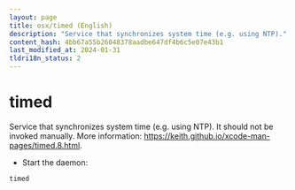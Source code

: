 ```yaml
---
layout: page
title: osx/timed (English)
description: "Service that synchronizes system time (e.g. using NTP)."
content_hash: 4bb67a55b26048378aadbe647df4b6c5e07e43b1
last_modified_at: 2024-01-31
tldri18n_status: 2
---
```

# timed

Service that synchronizes system time (e.g. using NTP).
It should not be invoked manually.
More information: <https://keith.github.io/xcode-man-pages/timed.8.html>.

- Start the daemon:

`timed`
